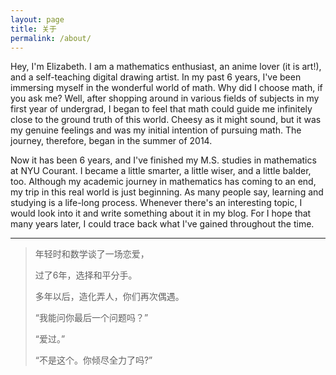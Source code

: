 ```yaml
---
layout: page
title: 关于
permalink: /about/
---
```


Hey, I'm Elizabeth. I am a mathematics enthusiast, an anime lover (it is art!), and a self-teaching digital drawing artist. In my past 6 years, I've been immersing myself in the wonderful world of math. Why did I choose math, if you ask me? Well, after shopping around in various fields of subjects in my first year of undergrad, I began to feel that math could guide me infinitely close to the ground truth of this world. Cheesy as it might sound, but it was my genuine feelings and was my initial intention of pursuing math. The journey, therefore, began in the summer of 2014. 

Now it has been 6 years, and I've finished my M.S. studies in mathematics at NYU Courant. I became a little smarter, a little wiser, and a little balder, too. Although my academic journey in mathematics has coming to an end, my trip in this real world is just beginning. As many people say, learning and studying is a life-long process. Whenever there's an interesting topic, I would look into it and write something about it in my blog. For I hope that many years later, I could trace back what I've gained throughout the time.

******  

> 年轻时和数学谈了一场恋爱，
>
> 过了6年，选择和平分手。
>
> 多年以后，造化弄人，你们再次偶遇。
>
> “我能问你最后一个问题吗？”
>
> “爱过。”
>
> “不是这个。你倾尽全力了吗?” 
